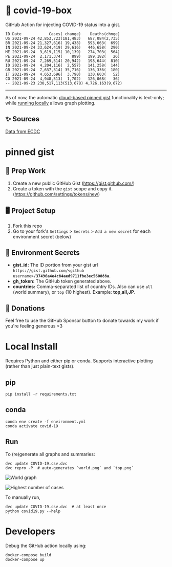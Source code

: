 # 🏥 covid-19-box

GitHub Action for injecting COVID-19 status into a gist.

```
ID Date            Cases( change)    Deaths(chnge)
US 2021-09-24 42,853,723(181,483)   687,084(2,735)
BR 2021-09-24 21,327,616( 19,438)   593,663(  699)
IN 2021-09-24 33,624,419( 29,616)   446,658(  290)
ME 2021-09-24  3,619,115( 10,139)   274,703(  564)
PE 2021-09-24  2,171,374(    899)   199,182(   26)
RU 2021-09-24  7,269,514( 20,942)   198,644(  810)
ID 2021-09-24  4,204,116(  2,557)   141,258(  144)
GB 2021-09-24  7,637,314( 35,716)   136,336(  180)
IT 2021-09-24  4,653,696(  3,790)   130,603(   52)
CO 2021-09-24  4,948,513(  1,702)   126,068(   36)
-- 2021-09-23 230,517,113(513,678) 4,726,163(9,672)
```

---

As of now, the automatic [cloud-based pinned gist](#pinned-gist) functionality is text-only;
while [running locally](#local-install) allows graph plotting.

## ✨ Sources

[Data from ECDC](https://www.ecdc.europa.eu/en/publications-data/download-todays-data-geographic-distribution-covid-19-cases-worldwide)

# pinned gist

## 🎒 Prep Work
1. Create a new public GitHub Gist (https://gist.github.com/)
1. Create a token with the `gist` scope and copy it. (https://github.com/settings/tokens/new)

## 🖥 Project Setup
1. Fork this repo
1. Go to your fork's `Settings` > `Secrets` > `Add a new secret` for each environment secret (below)

## 🤫 Environment Secrets
- **gist_id:** The ID portion from your gist url `https://gist.github.com/<github username>/`**`37496a4e4c84aed9711fbe3ec560888a`**.
- **gh_token:** The GitHub token generated above.
- **countries:** Comma-separated list of country IDs. Also can use `all` (world summary), or `top` (10 highest). Example: **top,all,JP**.

## 💸 Donations

Feel free to use the GitHub Sponsor button to donate towards my work if you're feeling generous <3

# Local Install

Requires Python and either pip or conda. Supports interactive plotting (rather than just plain-text gists).

## pip

```
pip install -r requirements.txt
```

## conda

```
conda env create -f environment.yml
conda activate covid-19
```

## Run

To (re)generate all graphs and summaries:

```
dvc update COVID-19.csv.dvc
dvc repro -P  # auto-generates `world.png` and `top.png`
```

![World graph](world.png)

![Highest number of cases](top.png)

To manually run,

```
dvc update COVID-19.csv.dvc  # at least once
python covid19.py --help
```

# Developers

Debug the GitHub action locally using:

```
docker-compose build
docker-compose up
```

